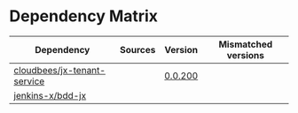 # Dependency Matrix

Dependency | Sources | Version | Mismatched versions
---------- | ------- | ------- | -------------------
[cloudbees/jx-tenant-service](https://github.com/cloudbees/jx-tenant-service) |  | [0.0.200](https://github.com/cloudbees/jx-tenant-service/releases/tag/v0.0.200) | 
[jenkins-x/bdd-jx](https://github.com/jenkins-x/bdd-jx.git) |  | []() | 
